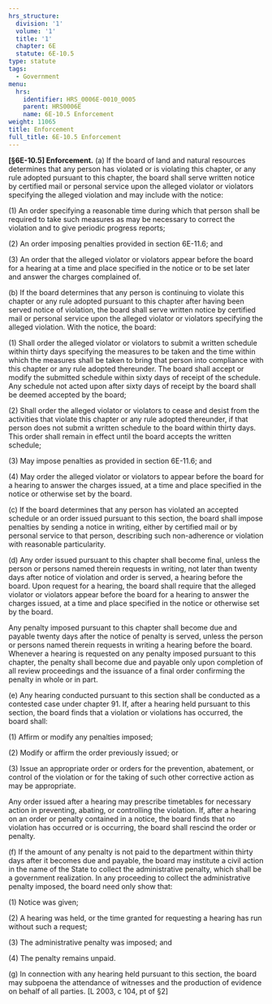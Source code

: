 ```yaml
---
hrs_structure:
  division: '1'
  volume: '1'
  title: '1'
  chapter: 6E
  statute: 6E-10.5
type: statute
tags:
  - Government
menu:
  hrs:
    identifier: HRS_0006E-0010_0005
    parent: HRS0006E
    name: 6E-10.5 Enforcement
weight: 11065
title: Enforcement
full_title: 6E-10.5 Enforcement
---
```

**[§6E-10.5] Enforcement.** (a) If the board of land and natural resources determines that any person has violated or is violating this chapter, or any rule adopted pursuant to this chapter, the board shall serve written notice by certified mail or personal service upon the alleged violator or violators specifying the alleged violation and may include with the notice:

(1) An order specifying a reasonable time during which that person shall be required to take such measures as may be necessary to correct the violation and to give periodic progress reports;

(2) An order imposing penalties provided in section 6E-11.6; and

(3) An order that the alleged violator or violators appear before the board for a hearing at a time and place specified in the notice or to be set later and answer the charges complained of.

(b) If the board determines that any person is continuing to violate this chapter or any rule adopted pursuant to this chapter after having been served notice of violation, the board shall serve written notice by certified mail or personal service upon the alleged violator or violators specifying the alleged violation. With the notice, the board:

(1) Shall order the alleged violator or violators to submit a written schedule within thirty days specifying the measures to be taken and the time within which the measures shall be taken to bring that person into compliance with this chapter or any rule adopted thereunder. The board shall accept or modify the submitted schedule within sixty days of receipt of the schedule. Any schedule not acted upon after sixty days of receipt by the board shall be deemed accepted by the board;

(2) Shall order the alleged violator or violators to cease and desist from the activities that violate this chapter or any rule adopted thereunder, if that person does not submit a written schedule to the board within thirty days. This order shall remain in effect until the board accepts the written schedule;

(3) May impose penalties as provided in section 6E-11.6; and

(4) May order the alleged violator or violators to appear before the board for a hearing to answer the charges issued, at a time and place specified in the notice or otherwise set by the board.

(c) If the board determines that any person has violated an accepted schedule or an order issued pursuant to this section, the board shall impose penalties by sending a notice in writing, either by certified mail or by personal service to that person, describing such non-adherence or violation with reasonable particularity.

(d) Any order issued pursuant to this chapter shall become final, unless the person or persons named therein requests in writing, not later than twenty days after notice of violation and order is served, a hearing before the board. Upon request for a hearing, the board shall require that the alleged violator or violators appear before the board for a hearing to answer the charges issued, at a time and place specified in the notice or otherwise set by the board.

Any penalty imposed pursuant to this chapter shall become due and payable twenty days after the notice of penalty is served, unless the person or persons named therein requests in writing a hearing before the board. Whenever a hearing is requested on any penalty imposed pursuant to this chapter, the penalty shall become due and payable only upon completion of all review proceedings and the issuance of a final order confirming the penalty in whole or in part.

(e) Any hearing conducted pursuant to this section shall be conducted as a contested case under chapter 91\. If, after a hearing held pursuant to this section, the board finds that a violation or violations has occurred, the board shall:

(1) Affirm or modify any penalties imposed;

(2) Modify or affirm the order previously issued; or

(3) Issue an appropriate order or orders for the prevention, abatement, or control of the violation or for the taking of such other corrective action as may be appropriate.

Any order issued after a hearing may prescribe timetables for necessary action in preventing, abating, or controlling the violation. If, after a hearing on an order or penalty contained in a notice, the board finds that no violation has occurred or is occurring, the board shall rescind the order or penalty.

(f) If the amount of any penalty is not paid to the department within thirty days after it becomes due and payable, the board may institute a civil action in the name of the State to collect the administrative penalty, which shall be a government realization. In any proceeding to collect the administrative penalty imposed, the board need only show that:

(1) Notice was given;

(2) A hearing was held, or the time granted for requesting a hearing has run without such a request;

(3) The administrative penalty was imposed; and

(4) The penalty remains unpaid.

(g) In connection with any hearing held pursuant to this section, the board may subpoena the attendance of witnesses and the production of evidence on behalf of all parties. [L 2003, c 104, pt of §2]